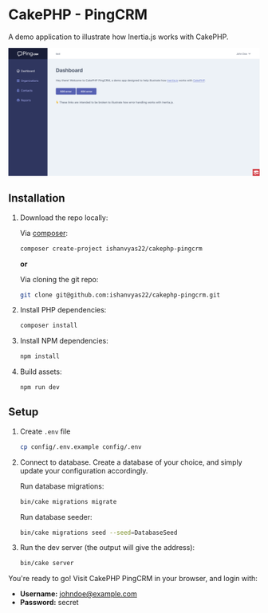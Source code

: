 # CakePHP - PingCRM

A demo application to illustrate how Inertia.js works with CakePHP.

![](https://raw.githubusercontent.com/ishanvyas22/cakephp-pingcrm/master/screenshot.png)

## Installation

1. Download the repo locally:

    Via [composer](https://getcomposer.org/):
    ```sh
    composer create-project ishanvyas22/cakephp-pingcrm
    ```

    **or**

    Via cloning the git repo:
    ```sh
    git clone git@github.com:ishanvyas22/cakephp-pingcrm.git
    ```

2. Install PHP dependencies:

    ```sh
    composer install
    ```

3. Install NPM dependencies:

    ```sh
    npm install
    ```

4. Build assets:

    ```sh
    npm run dev
    ```

## Setup

1. Create `.env` file

    ```sh
    cp config/.env.example config/.env
    ```

2. Connect to database. Create a database of your choice, and simply update your configuration accordingly.

    Run database migrations:
    ```sh
    bin/cake migrations migrate
    ```

    Run database seeder:
    ```sh
    bin/cake migrations seed --seed=DatabaseSeed
    ```

3. Run the dev server (the output will give the address):

    ```sh
    bin/cake server
    ```

You're ready to go! Visit CakePHP PingCRM in your browser, and login with:

- **Username:** johndoe@example.com
- **Password:** secret
